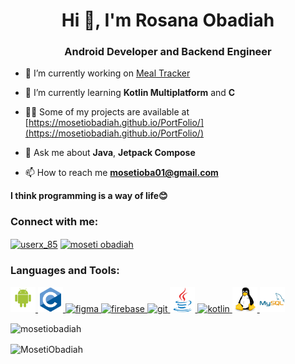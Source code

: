 <h1 align="center">Hi 👋, I'm Rosana Obadiah</h1>
<h3 align="center">Android Developer and Backend Engineer</h3>


- 🔭 I’m currently working on [Meal Tracker](https://github.com/MosetiObadiah/MealTracker)

- 🌱 I’m currently learning **Kotlin Multiplatform** and **C**

- 👨‍💻 Some of my projects are available at [https://mosetiobadiah.github.io/PortFolio/](https://mosetiobadiah.github.io/PortFolio/)

- 💬 Ask me about **Java**, **Jetpack Compose**

- 📫 How to reach me **mosetioba01@gmail.com**

**I think programming is a way of life😊**

<h3 align="left">Connect with me:</h3>
<p align="left">
<a href="https://twitter.com/userx_85" target="blank"><img align="center" src="https://raw.githubusercontent.com/rahuldkjain/github-profile-readme-generator/master/src/images/icons/Social/twitter.svg" alt="userx_85" height="30" width="40" /></a>
<a href="https://linkedin.com/in/moseti obadiah" target="blank"><img align="center" src="https://raw.githubusercontent.com/rahuldkjain/github-profile-readme-generator/master/src/images/icons/Social/linked-in-alt.svg" alt="moseti obadiah" height="30" width="40" /></a>
</p>

<h3 align="left">Languages and Tools:</h3>
<p align="left"> 
  <a href="https://developer.android.com" target="_blank" rel="noreferrer"> <img src="https://raw.githubusercontent.com/devicons/devicon/master/icons/android/android-original-wordmark.svg" alt="android" width="40" height="40"/> </a> 
  <a href="https://www.cprogramming.com/" target="_blank" rel="noreferrer"> <img src="https://raw.githubusercontent.com/devicons/devicon/master/icons/c/c-original.svg" alt="c" width="40" height="40"/> </a>
  <a href="https://www.figma.com/" target="_blank" rel="noreferrer"> <img src="https://www.vectorlogo.zone/logos/figma/figma-icon.svg" alt="figma" width="40" height="40"/> </a> 
  <a href="https://firebase.google.com/" target="_blank" rel="noreferrer"> <img src="https://www.vectorlogo.zone/logos/firebase/firebase-icon.svg" alt="firebase" width="40" height="40"/> </a>
  <a href="https://git-scm.com/" target="_blank" rel="noreferrer"> <img src="https://www.vectorlogo.zone/logos/git-scm/git-scm-icon.svg" alt="git" width="40" height="40"/> </a> 
  <a href="https://www.java.com" target="_blank" rel="noreferrer"> <img src="https://raw.githubusercontent.com/devicons/devicon/master/icons/java/java-original.svg" alt="java" width="40" height="40"/> </a> 
  <a href="https://kotlinlang.org" target="_blank" rel="noreferrer"> <img src="https://www.vectorlogo.zone/logos/kotlinlang/kotlinlang-icon.svg" alt="kotlin" width="40" height="40"/> </a> 
  <a href="https://www.linux.org/" target="_blank" rel="noreferrer"> <img src="https://raw.githubusercontent.com/devicons/devicon/master/icons/linux/linux-original.svg" alt="linux" width="40" height="40"/> </a> 
  <a href="https://www.mysql.com/" target="_blank" rel="noreferrer"> <img src="https://raw.githubusercontent.com/devicons/devicon/master/icons/mysql/mysql-original-wordmark.svg" alt="mysql" width="40" height="40"/> </a> 
</p>

<p><img align="center" src="https://github-readme-stats.vercel.app/api/top-langs?username=mosetiobadiah&show_icons=true&locale=en&layout=compact" alt="mosetiobadiah" /></p>

<p><img align="center" src="https://github-readme-streak-stats.herokuapp.com/?user=MOsetiObadiah&" alt="MosetiObadiah" /></p>

